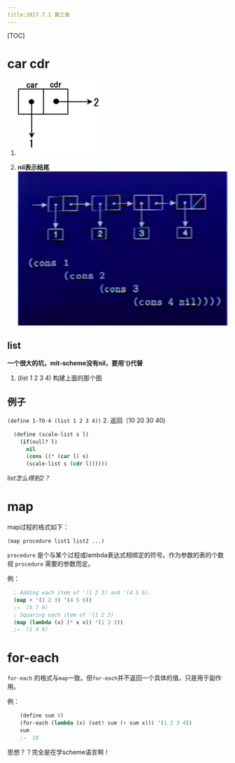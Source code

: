```yaml
---
title:2017.7.1 第三章
---
```

[TOC]
# car cdr
1. ![car?cdr?](./cons.png)  

2. **nil表示结尾**  
![nil](./cons2.png )

## list
**一个很大的坑，mit-scheme没有nil，要用'()代替**
1. (list 1 2 3 4) 构建上面的那个图
## 例子
`(define 1-TO-4 (list 1 2 3 4))`
2. 返回（10 20 30 40)  

```lisp  
  (define (scale-list s l)
    (if(null? l)
      nil
      (cons ((* (car l) s)
      (scale-list s (cdr l))))))
```

*list怎么得到2？*  
# map

map过程的格式如下：

    (map procedure list1 list2 ...)
`procedure` 是个与某个过程或lambda表达式相绑定的符号。作为参数的表的个数视 `procedure` 需要的参数而定。

例：  

```lisp
  ; Adding each item of '(1 2 3) and '(4 5 6).
  (map + '(1 2 3) '(4 5 6))
  ;⇒  (5 7 9)
  ; Squaring each item of '(1 2 3)
  (map (lambda (x) (* x x)) '(1 2 3))
  ;⇒  (1 4 9)
```

# for-each

`for-each` 的格式与`map`一致。但`for-each`并不返回一个具体的值，只是用于副作用。

例：  

```lisp
    (define sum 0)
    (for-each (lambda (x) (set! sum (+ sum x))) '(1 2 3 4))
    sum
    ;⇒  10
```

思想？？完全是在学scheme语言啊！
